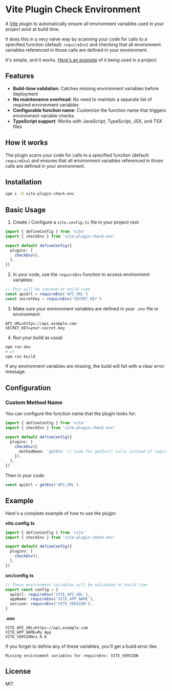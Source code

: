 # Vite Plugin Check Environment

A [Vite](https://vitejs.dev/) plugin to automatically ensure all environment variables used in your project exist at build time.

It does this in a very naive way by scanning your code for calls to a specified function (default: `requireEnv`) and checking that all environment variables referenced in those calls are defined in your environment.

It's simple, and it works. [Here's an example](https://github.com/iloveitaly/python-starter-template) of it being used in a project.

## Features

- **Build-time validation**: Catches missing environment variables before deployment
- **No maintenance overhead**: No need to maintain a separate list of required environment variables
- **Configurable function name**: Customize the function name that triggers environment variable checks
- **TypeScript support**: Works with JavaScript, TypeScript, JSX, and TSX files

## How it works

The plugin scans your code for calls to a specified function (default: `requireEnv`) and ensures that all environment variables referenced in those calls are defined in your environment.

## Installation

```bash
npm i -D vite-plugin-check-env
```

## Basic Usage

1. Create / Configure a `vite.config.ts` file in your project root:

```ts
import { defineConfig } from 'vite'
import { checkEnv } from 'vite-plugin-check-env'

export default defineConfig({
  plugins: [
    checkEnv(),
  ],
})
```

2. In your code, use the `requireEnv` function to access environment variables:

```ts
// This will be checked at build time
const apiUrl = requireEnv('API_URL')
const secretKey = requireEnv('SECRET_KEY')
```

3. Make sure your environment variables are defined in your `.env` file or environment:

```env
API_URL=https://api.example.com
SECRET_KEY=your-secret-key
```

4. Run your build as usual:

```bash
npm run dev
# or
npm run build
```

If any environment variables are missing, the build will fail with a clear error message.

## Configuration

### Custom Method Name

You can configure the function name that the plugin looks for:

```ts
import { defineConfig } from 'vite'
import { checkEnv } from 'vite-plugin-check-env'

export default defineConfig({
  plugins: [
    checkEnv({
      methodName: 'getEnv' // Look for getEnv() calls instead of requireEnv()
    }),
  ],
})
```

Then in your code:

```ts
const apiUrl = getEnv('API_URL')
```

## Example

Here's a complete example of how to use the plugin:

**vite.config.ts**
```ts
import { defineConfig } from 'vite'
import { checkEnv } from 'vite-plugin-check-env'

export default defineConfig({
  plugins: [
    checkEnv(),
  ],
})
```

**src/config.ts**
```ts
// These environment variables will be validated at build time
export const config = {
  apiUrl: requireEnv('VITE_API_URL'),
  appName: requireEnv('VITE_APP_NAME'),
  version: requireEnv('VITE_VERSION'),
}
```

**.env**
```env
VITE_API_URL=https://api.example.com
VITE_APP_NAME=My App
VITE_VERSION=1.0.0
```

If you forget to define any of these variables, you'll get a build error like:

```
Missing environment variables for requireEnv: VITE_VERSION
```

## License

MIT
